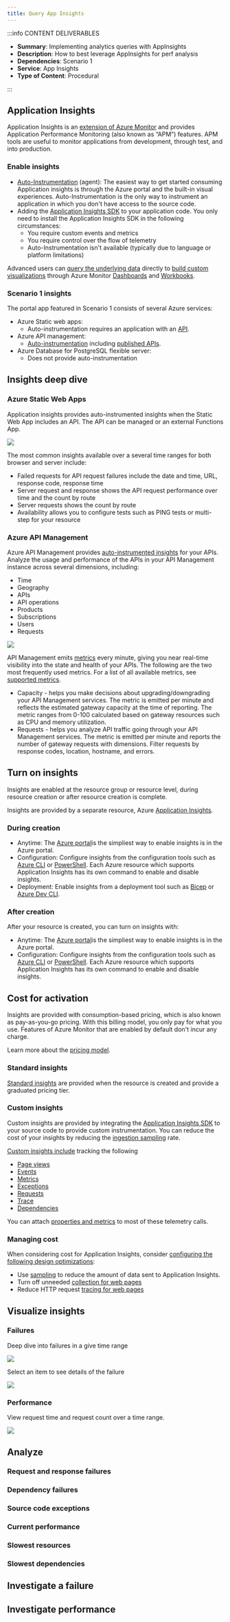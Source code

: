 ```yaml
---
title: Query App Insights
---
```


:::info CONTENT DELIVERABLES
 * **Summary**: Implementing analytics queries with AppInsights
 * **Description**: How to best leverage AppInsights for perf analysis
 * **Dependencies**: Scenario 1
 * **Service**: App Insights
 * **Type of Content**: Procedural

:::


## Application Insights

Application Insights is an [extension of Azure Monitor](insights#azure-monitor) and provides Application Performance Monitoring (also known as “APM”) features. APM tools are useful to monitor applications from development, through test, and into production.

### Enable insights

* [Auto-Instrumentation](https://github.com/Azure-Samples/contoso-real-estate) (agent): The easiest way to get started consuming Application insights is through the Azure portal and the built-in visual experiences.  Auto-Instrumentation is the only way to instrument an application in which you don't have access to the source code.
* Adding the [Application Insights SDK](https://learn.microsoft.com/en-us/azure/azure-monitor/app/app-insights-overview?tabs=net#supported-languages) to your application code. You only need to install the Application Insights SDK in the following circumstances:
    * You require custom events and metrics
    * You require control over the flow of telemetry
    * Auto-Instrumentation isn't available (typically due to language or platform limitations)
    
Advanced users can [query the underlying data](https://learn.microsoft.com/azure/azure-monitor/logs/log-query-overview) directly to [build custom visualizations](https://learn.microsoft.com/azure/azure-monitor/app/tutorial-app-dashboards) through Azure Monitor [Dashboards](https://learn.microsoft.com/azure/azure-monitor/app/overview-dashboard) and [Workbooks](https://learn.microsoft.com/azure/azure-monitor/visualize/workbooks-overview).

### Scenario 1 insights

The portal app featured in Scenario 1 consists of several Azure services:

* Azure Static web apps:
    * Auto-instrumentation requires an application with an [API](https://learn.microsoft.com/en-us/azure/static-web-apps/add-api?tabs=vanilla-javascript). 
* Azure API management: 
    * [Auto-instrumentation](https://learn.microsoft.com/en-us/azure/api-management/howto-use-analytics) including [published APIs](https://learn.microsoft.com/en-us/azure/api-management/api-management-howto-use-azure-monitor).
* Azure Database for PostgreSQL flexible server:
    * Does not provide auto-instrumentation

## Insights deep dive

### Azure Static Web Apps

Application insights provides auto-instrumented insights when the Static Web App includes an API. The API can be managed or an external Functions App.

![](./media/azure-static-web-app-managed-function-insights-overview.png)

The most common insights available over a several time ranges for both browser and server include:

* Failed requests for API request failures include the date and time, URL, response code, response time
* Server request and response shows the API request performance over time and the count by route
* Server requests shows the count by route
* Availability allows you to configure tests such as PING tests or multi-step for your resource


### Azure API Management

Azure API Management provides [auto-instrumented insights](https://learn.microsoft.com/en-us/azure/api-management/howto-use-analytics) for your APIs. Analyze the usage and performance of the APIs in your API Management instance across several dimensions, including:

* Time
* Geography
* APIs
* API operations
* Products
* Subscriptions
* Users
* Requests

![](./media/azure-portal-api-management-app-insights.png)

API Management emits [metrics](https://learn.microsoft.com/en-us/azure/azure-monitor/essentials/data-platform-metrics) every minute, giving you near real-time visibility into the state and health of your APIs. The following are the two most frequently used metrics. For a list of all available metrics, see [supported metrics](https://learn.microsoft.com/en-us/azure/azure-monitor/essentials/metrics-supported#microsoftapimanagementservice).

* Capacity - helps you make decisions about upgrading/downgrading your API Management services. The metric is emitted per minute and reflects the estimated gateway capacity at the time of reporting. The metric ranges from 0-100 calculated based on gateway resources such as CPU and memory utilization.
* Requests - helps you analyze API traffic going through your API Management services. The metric is emitted per minute and reports the number of gateway requests with dimensions. Filter requests by response codes, location, hostname, and errors.

## Turn on insights 

Insights are enabled at the resource group or resource level, during resource creation or after resource creation is complete.

Insights are provided by a separate resource, Azure [Application Insights](https://learn.microsoft.com/en-us/azure/azure-monitor/app/app-insights-overview?tabs=nodejs). 

### During creation

* Anytime: The [Azure portal](https://portal.azure.com/)is the simpliest way to enable insights is in the Azure portal.
* Configuration: Configure insights from the configuration tools such as [Azure CLI](https://learn.microsoft.com/en-us/cli/azure/) or [PowerShell](https://learn.microsoft.com/en-us/powershell/azure/?view=azps-9.3.0). Each Azure resource which supports Application Insights has its own command to enable and disable insights.
* Deployment: Enable insights from a deployment tool such as [Bicep](https://learn.microsoft.com/en-us/azure/azure-resource-manager/bicep/) or [Azure Dev CLI](https://learn.microsoft.com/en-us/azure/developer/azure-developer-cli/overview).

### After creation

After your resource is created, you can turn on insights with:

* Anytime: The [Azure portal](https://portal.azure.com/)is the simpliest way to enable insights is in the Azure portal.
* Configuration: Configure insights from the configuration tools such as [Azure CLI](https://learn.microsoft.com/en-us/cli/azure/) or [PowerShell](https://learn.microsoft.com/en-us/powershell/azure/?view=azps-9.3.0). Each Azure resource which supports Application Insights has its own command to enable and disable insights.

## Cost for activation

Insights are provided with consumption-based pricing, which is also known as pay-as-you-go pricing. With this billing model, you only pay for what you use. Features of Azure Monitor that are enabled by default don't incur any charge.

Learn more about the [pricing model](https://learn.microsoft.com/en-us/azure/azure-monitor/usage-estimated-costs#pricing-model). 

### Standard insights

[Standard insights](https://learn.microsoft.com/en-us/azure/azure-monitor/app/standard-metrics) are provided when the resource is created and provide a graduated pricing tier. 

### Custom insights

Custom insights are provided by integrating the [Application Insights SDK](https://learn.microsoft.com/en-us/azure/azure-monitor/app/app-insights-overview?tabs=net#supported-languages) to your source code to provide custom instrumentation. You can reduce the cost of your insights by reducing the [ingestion sampling](https://learn.microsoft.com/en-us/azure/azure-monitor/app/sampling#ingestion-sampling) rate. 

[Custom insights include](https://learn.microsoft.com/en-us/azure/azure-monitor/app/api-custom-events-metrics#api-summary) tracking the following

* [Page views](https://learn.microsoft.com/en-us/azure/azure-monitor/app/api-custom-events-metrics#page-views)
* [Events](https://learn.microsoft.com/en-us/azure/azure-monitor/app/api-custom-events-metrics#trackevent)
* [Metrics](https://learn.microsoft.com/en-us/azure/azure-monitor/app/api-custom-events-metrics#getmetric)
* [Exceptions](https://learn.microsoft.com/en-us/azure/azure-monitor/app/api-custom-events-metrics#trackexception)
* [Requests](https://learn.microsoft.com/en-us/azure/azure-monitor/app/api-custom-events-metrics#trackrequest)
* [Trace](https://learn.microsoft.com/en-us/azure/azure-monitor/app/api-custom-events-metrics#tracktrace) 
* [Dependencies](https://learn.microsoft.com/en-us/azure/azure-monitor/app/api-custom-events-metrics#trackdependency)

You can attach [properties and metrics](https://learn.microsoft.com/en-us/azure/azure-monitor/app/api-custom-events-metrics#properties) to most of these telemetry calls.

### Managing cost

When considering cost for Application Insights, consider [configuring the following design optimizations](https://learn.microsoft.com/en-us/azure/azure-monitor/app/javascript?tabs=snippet#configuration):
 
* Use [sampling](https://learn.microsoft.com/en-us/azure/azure-monitor/app/sampling) to reduce the amount of data sent to Application Insights.
* Turn off unneeded [collection for web pages](https://learn.microsoft.com/en-us/azure/azure-monitor/app/javascript#configuration)
* Reduce HTTP request [tracing for web pages](https://learn.microsoft.com/en-us/azure/azure-monitor/app/javascript#configuration)

## Visualize insights

### Failures 

Deep dive into failures in a give time range

![](./media/azure-portal-static-web-app-failures-list.png)

Select an item to see details of the failure

![](./media/azure-static-web-app-managed-function-exception.png)

### Performance 

View request time and request count over a time range.

![](./media/azure-portal-static-web-app-operations-performance-list.png)

## Analyze

### Request and response failures

### Dependency failures

### Source code exceptions

### Current performance 

### Slowest resources

### Slowest dependencies

## Investigate a failure

## Investigate performance 